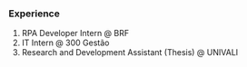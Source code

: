 ### Experience 
1. RPA Developer Intern @ BRF
2. IT Intern @ 300 Gestão
3. Research and Development Assistant (Thesis) @ UNIVALI
